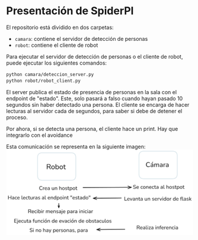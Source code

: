 # Presentación de SpiderPI

El repositorio está dividido en dos carpetas:

- `camara`: contiene el servidor de detección de personas 
- `robot`: contiene el cliente de robot

Para ejecutar el servidor de detección de personas o el cliente de robot, puede ejecutar los siguientes comandos:

```bash
python camara/deteccion_server.py
python robot/robot_client.py
```
El server publica el estado de presencia de personas en la sala con el endpoint de "estado". Este, solo pasará a falso cuando hayan pasado 10 segundos sin haber detectado una persona.
El cliente se encarga de hacer lecturas al servidor cada de segundos, para saber si debe de detener el proceso.

Por ahora, si se detecta una persona, el cliente hace un print. Hay que integrarlo con el avoidance

Esta comunicación se representa en la siguiente imagen:
![image](descripcion.png)
